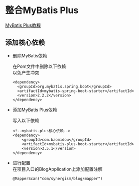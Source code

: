 # 整合MyBatis Plus

[MyBatis Plus教程](https://www.w3cschool.cn/mybatis_plus/)

## 添加核心依赖

* 删除MyBatis依赖

  在Pom文件中删除以下依赖  
  以免产生冲突

      <dependency>
        <groupId>org.mybatis.spring.boot</groupId>
        <artifactId>mybatis-spring-boot-starter</artifactId>
        <version>2.2.2</version>
      </dependency>

* 添加MyBatis Plus依赖  

  写入以下依赖  

      <!--mybatis-plus核心依赖-->
      <dependency>
          <groupId>com.baomidou</groupId>
          <artifactId>mybatis-plus-boot-starter</artifactId>
          <version>3.5.1</version>
      </dependency>

* 进行配置  
  在项目入口的BlogApplication上添加配置注解

      @MapperScan("com/synergism/blog/mapper")
